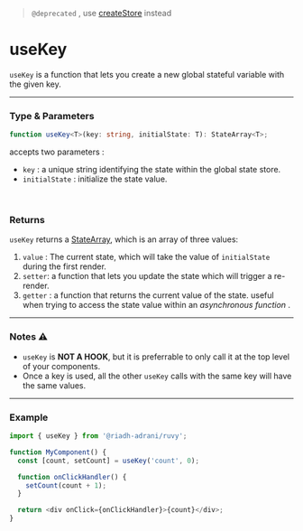 > `@deprecated` , use [createStore](/docs/api/createStore) instead

# useKey

`useKey` is a function that lets you create a new global stateful variable with the given key.

<hr/>

### Type & Parameters

```ts
function useKey<T>(key: string, initialState: T): StateArray<T>;
```

accepts two parameters :

- `key` : a unique string identifying the state within the global state store.
- `initialState` : initialize the state value.

<br/>

### Returns

`useKey` returns a [StateArray](/docs/types#statearray), which is an array of three values:

1. `value` : The current state, which will take the value of `initialState` during the first render.
2. `setter`: a function that lets you update the state which will trigger a re-render.
3. `getter` : a function that returns the current value of the state. useful when trying to access the state value within an _asynchronous function_ .

<hr/>

### Notes ⚠️

- `useKey` is **NOT A HOOK**, but it is preferrable to only call it at the top level of your components.
- Once a key is used, all the other `useKey` calls with the same key will have the same values.

<hr/>

### Example

```ts
import { useKey } from '@riadh-adrani/ruvy';

function MyComponent() {
  const [count, setCount] = useKey('count', 0);

  function onClickHandler() {
    setCount(count + 1);
  }

  return <div onClick={onClickHandler}>{count}</div>;
}
```
